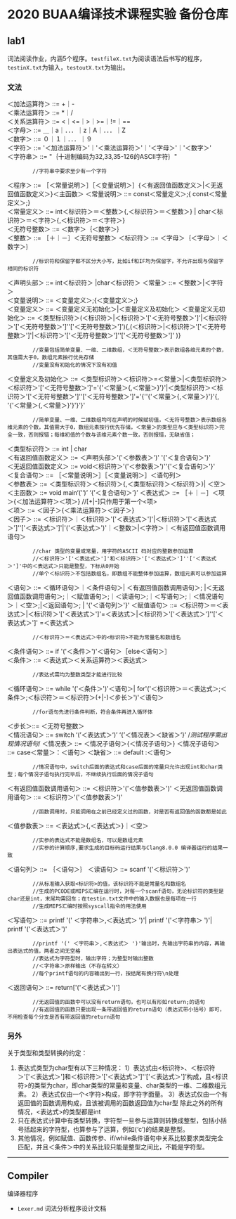 # 2020 BUAA编译技术课程实验 备份仓库
## lab1 
词法阅读作业，内涵5个程序。`testfileX.txt`为阅读语法后书写的程序，`testinX.txt`为输入，`testoutX.txt`为输出。
### 文法
＜加法运算符＞ ::= +｜-         
＜乘法运算符＞  ::= *｜/       
＜关系运算符＞  ::=  <｜<=｜>｜>=｜!=｜==    
＜字母＞   ::= ＿｜a｜．．．｜z｜A｜．．．｜Z   
＜数字＞   ::= ０｜１｜．．．｜９                    
＜字符＞    ::=  '＜加法运算符＞'｜'＜乘法运算符＞'｜'＜字母＞'｜'＜数字＞'  
＜字符串＞   ::=  "｛十进制编码为32,33,35-126的ASCII字符｝" 

            //字符串中要求至少有一个字符

＜程序＞    ::= ［＜常量说明＞］［＜变量说明＞］{＜有返回值函数定义＞|＜无返回值函数定义＞}＜主函数＞ 
＜常量说明＞ ::=  const＜常量定义＞;{ const＜常量定义＞;}   
＜常量定义＞   ::=   int＜标识符＞＝＜整数＞{,＜标识符＞＝＜整数＞}  | char＜标识符＞＝＜字符＞{,＜标识符＞＝＜字符＞}   
＜无符号整数＞  ::= ＜数字＞｛＜数字＞｝  
＜整数＞        ::= ［＋｜－］＜无符号整数＞ 
＜标识符＞    ::=  ＜字母＞｛＜字母＞｜＜数字＞｝  

            //标识符和保留字都不区分大小写，比如if和IF均为保留字，不允许出现与保留字相同的标识符

＜声明头部＞   ::=  int＜标识符＞ |char＜标识符＞ 
＜常量＞   ::=  ＜整数＞|＜字符＞    
＜变量说明＞  ::= ＜变量定义＞;{＜变量定义＞;}   
＜变量定义＞ ::= ＜变量定义无初始化＞|＜变量定义及初始化＞ 
＜变量定义无初始化＞  ::= ＜类型标识符＞(＜标识符＞|＜标识符＞'['＜无符号整数＞']'|＜标识符＞'['＜无符号整数＞']''['＜无符号整数＞']'){,(＜标识符＞|＜标识符＞'['＜无符号整数＞']'|＜标识符＞'['＜无符号整数＞']''['＜无符号整数＞']' )}

            //变量包括简单变量、一维、二维数组，＜无符号整数＞表示数组各维元素的个数，其值需大于0，数组元素按行优先存储
            //变量没有初始化的情况下没有初值 

＜变量定义及初始化＞  ::= ＜类型标识符＞＜标识符＞=＜常量＞|＜类型标识符＞＜标识符＞'['＜无符号整数＞']'='{'＜常量＞{,＜常量＞}'}'|＜类型标识符＞＜标识符＞'['＜无符号整数＞']''['＜无符号整数＞']'='{''{'＜常量＞{,＜常量＞}'}'{, '{'＜常量＞{,＜常量＞}'}'}'}'

            //简单变量、一维、二维数组均可在声明的时候赋初值，＜无符号整数＞表示数组各维元素的个数，其值需大于0，数组元素按行优先存储，＜常量＞的类型应与＜类型标识符＞完全一致，否则报错；每维初值的个数与该维元素个数一致，否则报错，无缺省值； 

＜类型标识符＞      ::=  int | char  
＜有返回值函数定义＞  ::=  ＜声明头部＞'('＜参数表＞')' '{'＜复合语句＞'}'      
＜无返回值函数定义＞  ::= void＜标识符＞'('＜参数表＞')''{'＜复合语句＞'}'   
＜复合语句＞   ::=  ［＜常量说明＞］［＜变量说明＞］＜语句列＞            
＜参数表＞    ::=  ＜类型标识符＞＜标识符＞{,＜类型标识符＞＜标识符＞}| ＜空＞ 
＜主函数＞    ::= void main‘(’‘)’ ‘{’＜复合语句＞‘}’
＜表达式＞    ::= ［＋｜－］＜项＞{＜加法运算符＞＜项＞}   //[+|-]只作用于第一个<项>  
＜项＞     ::= ＜因子＞{＜乘法运算符＞＜因子＞}  
＜因子＞    ::= ＜标识符＞｜＜标识符＞'['＜表达式＞']'|＜标识符＞'['＜表达式＞']''['＜表达式＞']'|'('＜表达式＞')'｜＜整数＞|＜字符＞｜＜有返回值函数调用语句＞         

            //char 类型的变量或常量，用字符的ASCII 码对应的整数参加运算
            //＜标识符＞'['＜表达式＞']'和＜标识符＞'['＜表达式＞']''['＜表达式＞']'中的＜表达式＞只能是整型，下标从0开始
            //单个＜标识符＞不包括数组名，即数组不能整体参加运算，数组元素可以参加运算

＜语句＞    ::= ＜循环语句＞｜＜条件语句＞| ＜有返回值函数调用语句＞;  |＜无返回值函数调用语句＞;｜＜赋值语句＞;｜＜读语句＞;｜＜写语句＞;｜＜情况语句＞｜＜空＞;|＜返回语句＞; | '{'＜语句列＞'}'
＜赋值语句＞   ::=  ＜标识符＞＝＜表达式＞|＜标识符＞'['＜表达式＞']'=＜表达式＞|＜标识符＞'['＜表达式＞']''['＜表达式＞']' =＜表达式＞

            //＜标识符＞＝＜表达式＞中的<标识符>不能为常量名和数组名

＜条件语句＞  ::= if '('＜条件＞')'＜语句＞［else＜语句＞］  
＜条件＞    ::=  ＜表达式＞＜关系运算符＞＜表达式＞           

            //表达式需均为整数类型才能进行比较

＜循环语句＞   ::=  while '('＜条件＞')'＜语句＞| for'('＜标识符＞＝＜表达式＞;＜条件＞;＜标识符＞＝＜标识符＞(+|-)＜步长＞')'＜语句＞     

            //for语句先进行条件判断，符合条件再进入循环体

＜步长＞::= ＜无符号整数＞  
＜情况语句＞  ::=  switch ‘(’＜表达式＞‘)’ ‘{’＜情况表＞＜缺省＞‘}’     /*测试程序需出现情况语句*/
＜情况表＞   ::=  ＜情况子语句＞{＜情况子语句＞}
＜情况子语句＞  ::=  case＜常量＞：＜语句＞
＜缺省＞   ::=  default :＜语句＞

            //情况语句中，switch后面的表达式和case后面的常量只允许出现int和char类型；每个情况子语句执行完毕后，不继续执行后面的情况子语句

＜有返回值函数调用语句＞ ::= ＜标识符＞'('＜值参数表＞')' 
＜无返回值函数调用语句＞ ::= ＜标识符＞'('＜值参数表＞')'
            
            //函数调用时，只能调用在之前已经定义过的函数，对是否有返回值的函数都是如此

＜值参数表＞   ::= ＜表达式＞{,＜表达式＞}｜＜空＞                   

            //实参的表达式不能是数组名，可以是数组元素
            //实参的计算顺序,要求生成的目标码运行结果与Clang8.0.0 编译器运行的结果一致

＜语句列＞   ::= ｛＜语句＞｝ 
＜读语句＞    ::=  scanf '('＜标识符＞')' 

            //从标准输入获取<标识符>的值，该标识符不能是常量名和数组名
            //生成的PCODE或MIPS汇编在运行时，对每一个scanf语句，无论标识符的类型是char还是int，末尾均需回车；在testin.txt文件中的输入数据也是每项在一行
            //生成MIPS汇编时按照syscall指令的用法使用

＜写语句＞    ::= printf '(' ＜字符串＞,＜表达式＞ ')'| printf '('＜字符串＞ ')'| printf '('＜表达式＞')' 

            //printf '(' ＜字符串＞,＜表达式＞ ')'输出时，先输出字符串的内容，再输出表达式的值，两者之间无空格
            //表达式为字符型时，输出字符；为整型时输出整数
            //＜字符串＞原样输出（不存在转义）
            //每个printf语句的内容输出到一行，按结尾有换行符\n处理

＜返回语句＞   ::=  return['('＜表达式＞')']   

            //无返回值的函数中可以没有return语句，也可以有形如return;的语句
            //有返回值的函数只要出现一条带返回值的return语句（表达式带小括号）即可，不用检查每个分支是否有带返回值的return语句

### 另外
关于类型和类型转换的约定：
1. 表达式类型为char型有以下三种情况：
1）表达式由<标识符>、＜标识符＞'['＜表达式＞']和＜标识符＞'['＜表达式＞']''['＜表达式＞']'构成，且<标识符>的类型为char，即char类型的常量和变量、char类型的一维、二维数组元素。
2）表达式仅由一个<字符>构成，即字符字面量。
3）表达式仅由一个有返回值的函数调用构成，且该被调用的函数返回值为char型
除此之外的所有情况，<表达式>的类型都是int
2. 只在表达式计算中有类型转换，字符型一旦参与运算则转换成整型，包括小括号括起来的字符型，也算参与了运算，例如(‘c’)的结果是整型。
3. 其他情况，例如赋值、函数传参、if/while条件语句中关系比较要求类型完全匹配，并且＜条件＞中的关系比较只能是整型之间比，不能是字符型。

*****

##  Compiler
编译器程序
+ `Lexer.md`
    词法分析程序设计文档